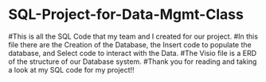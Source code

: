 # SQL-Project-for-Data-Mgmt-Class
#This is all the SQL Code that my team and I created for our project.
#In this file there are the Creation of the Database, the Insert code to populate the database, and Select code to interact with the Data.
#The Visio file is a ERD of the structure of our Database system.
#Thank you for reading and taking a look at my SQL code for my project!!

